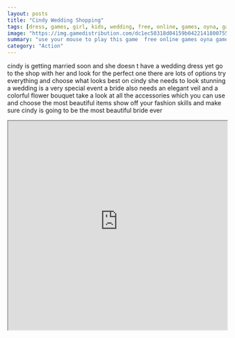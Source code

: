 ```yaml
---
layout: posts
title: "Cindy Wedding Shopping"
tags: [dress, games, girl, kids, wedding, free, online, games, oyna, game, free, games, play, play, games]
image: "https://img.gamedistribution.com/dc1ec50318d04159b04221418007554d.jpg"
summary: "use your mouse to play this game  free online games oyna game free games play play games"
category: "Action"
---
```


cindy is getting married soon and she doesn t have a wedding dress yet go to the shop with her and look for the perfect one there are lots of options try everything and choose what looks best on cindy she needs to look stunning a wedding is a very special event a bride also needs an elegant veil and a colorful flower bouquet take a look at all the accessories which you can use and choose the most beautiful items show off your fashion skills and make sure cindy is going to be the most beautiful bride ever

<iframe width="100%" height="480px;" src="https://html5.gamedistribution.com/dc1ec50318d04159b04221418007554d/"></iframe>
